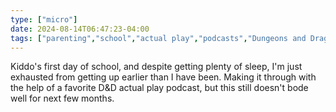 ```yaml
---
type: ["micro"]
date: 2024-08-14T06:47:23-04:00
tags: ["parenting","school","actual play","podcasts","Dungeons and Dragons","Total Party Kill"]
---
```

Kiddo's first day of school, and despite getting plenty of sleep, I'm just exhausted from getting up earlier than I have been. Making it through with the help of a favorite D&D actual play podcast, but this still doesn't bode well for next few months.
